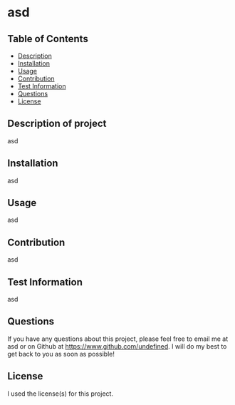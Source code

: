 # asd

  ## Table of Contents
  - [Description](#description-of-project)
  - [Installation](#installation)
  - [Usage](#usage)
  - [Contribution](#contribution)
  - [Test Information](#test-information)
  - [Questions](#questions)
  - [License](#license)
  
  ## Description of project
  
  asd
  
  ## Installation
  
  asd
  
  ## Usage
  
  asd
  
  ## Contribution
  
  asd
  
  ## Test Information
  
  asd
  
  ## Questions
  
  If you have any questions about this project, please feel free to email me at asd or on Github at https://www.github.com/undefined. I will do my best to get back to you as soon as possible!

  ## License

  I used the  license(s) for this project.

